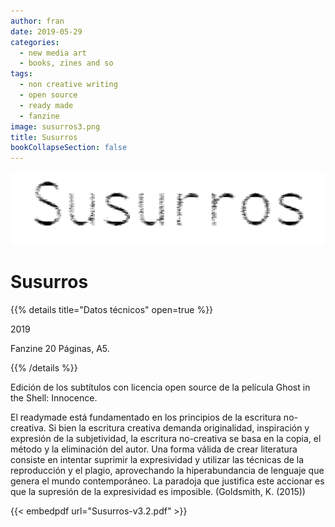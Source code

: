```yaml
---
author: fran
date: 2019-05-29
categories:
  - new media art
  - books, zines and so
tags:
  - non creative writing
  - open source
  - ready made
  - fanzine 
image: susurros3.png
title: Susurros
bookCollapseSection: false
---
```


![susurros3.png](susurros3.png)

# Susurros

{{% details title="Datos técnicos" open=true %}}

2019

Fanzine
20 Páginas, A5.

{{% /details %}}

Edición de los subtítulos con licencia open source de la película Ghost in the Shell: Innocence.

El readymade está fundamentado en los principios de la escritura no-creativa. Si bien la escritura creativa demanda
originalidad, inspiración y expresión de la subjetividad, la escritura no-creativa se basa en la copia, el método y la
eliminación del autor. Una forma válida de crear literatura consiste en intentar suprimir la expresividad y utilizar las
técnicas de la reproducción y el plagio, aprovechando la hiperabundancia de lenguaje que genera el mundo contemporáneo.
La paradoja que justifica este accionar es que la supresión de la expresividad es imposible.
(Goldsmith, K. (2015))

{{< embedpdf url="Susurros-v3.2.pdf" >}}
